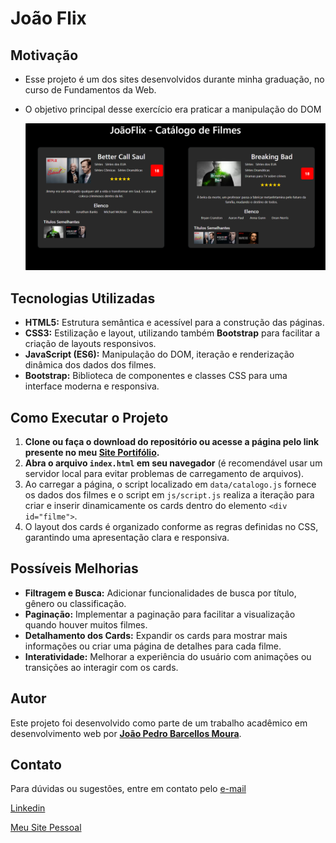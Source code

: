 
# João Flix

## Motivação
- Esse projeto é um dos sites desenvolvidos durante minha graduação, no curso de Fundamentos da Web.
- O objetivo principal desse exercício era praticar a manipulação do DOM

  ![Home page](https://raw.githubusercontent.com/JoaoPedroBMoura/catalogo_de_filmes/refs/heads/main/img/Home_do_site_catalogo.png)

## Tecnologias Utilizadas

- **HTML5:** Estrutura semântica e acessível para a construção das páginas.
- **CSS3:** Estilização e layout, utilizando também **Bootstrap** para facilitar a criação de layouts responsivos.
- **JavaScript (ES6):** Manipulação do DOM, iteração e renderização dinâmica dos dados dos filmes.
- **Bootstrap:** Biblioteca de componentes e classes CSS para uma interface moderna e responsiva.

## Como Executar o Projeto

1. **Clone ou faça o download do repositório ou acesse a página pelo link presente no meu [Site Portifólio](https://joaopedrobmoura.github.io/).**
2. **Abra o arquivo `index.html` em seu navegador** (é recomendável usar um servidor local para evitar problemas de carregamento de arquivos).
3. Ao carregar a página, o script localizado em `data/catalogo.js` fornece os dados dos filmes e o script em `js/script.js` realiza a iteração para criar e inserir dinamicamente os cards dentro do elemento `<div id="filme">`.
4. O layout dos cards é organizado conforme as regras definidas no CSS, garantindo uma apresentação clara e responsiva.

## Possíveis Melhorias

- **Filtragem e Busca:** Adicionar funcionalidades de busca por título, gênero ou classificação.
- **Paginação:** Implementar a paginação para facilitar a visualização quando houver muitos filmes.
- **Detalhamento dos Cards:** Expandir os cards para mostrar mais informações ou criar uma página de detalhes para cada filme.
- **Interatividade:** Melhorar a experiência do usuário com animações ou transições ao interagir com os cards.

## Autor

Este projeto foi desenvolvido como parte de um trabalho acadêmico em desenvolvimento web por **[João Pedro Barcellos Moura](https://joaopedrobmoura.github.io/)**.

## Contato

Para dúvidas ou sugestões, entre em contato pelo [e-mail](mailto:joaopedrobarcelllosmoura@gmail.com)

[Linkedin](https://www.linkedin.com/in/joaopedrobmoura/)

[Meu Site Pessoal](https://joaopedrobmoura.github.io/)
